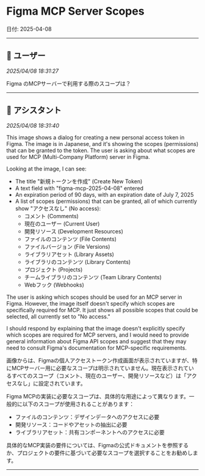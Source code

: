# Figma MCP Server Scopes

日付: 2025-04-08

---

## 👤 ユーザー
*2025/04/08 18:31:27*

Figma のMCPサーバーで利用する際のスコープは？

---

## 🤖 アシスタント
*2025/04/08 18:31:40*

This image shows a dialog for creating a new personal access token in Figma. The image is in Japanese, and it's showing the scopes (permissions) that can be granted to the token. The user is asking about what scopes are used for MCP (Multi-Company Platform) server in Figma.

Looking at the image, I can see:
- The title "新規トークンを作成" (Create New Token)
- A text field with "figma-mcp-2025-04-08" entered
- An expiration period of 90 days, with an expiration date of July 7, 2025
- A list of scopes (permissions) that can be granted, all of which currently show "アクセスなし" (No access):
  - コメント (Comments)
  - 現在のユーザー (Current User)
  - 開発リソース (Development Resources)
  - ファイルのコンテンツ (File Contents)
  - ファイルバージョン (File Versions)
  - ライブラリアセット (Library Assets)
  - ライブラリのコンテンツ (Library Contents)
  - プロジェクト (Projects)
  - チームライブラリのコンテンツ (Team Library Contents)
  - Webフック (Webhooks)

The user is asking which scopes should be used for an MCP server in Figma. However, the image itself doesn't specify which scopes are specifically required for MCP. It just shows all possible scopes that could be selected, all currently set to "No access."

I should respond by explaining that the image doesn't explicitly specify which scopes are required for MCP servers, and I would need to provide general information about Figma API scopes and suggest that they may need to consult Figma's documentation for MCP-specific requirements.

画像からは、Figmaの個人アクセストークン作成画面が表示されていますが、特にMCPサーバー用に必要なスコープは明示されていません。現在表示されているすべてのスコープ（コメント、現在のユーザー、開発リソースなど）は「アクセスなし」に設定されています。

Figma MCPの実装に必要なスコープは、具体的な用途によって異なります。一般的に以下のスコープが使用されることがあります：

- ファイルのコンテンツ：デザインデータへのアクセスに必要
- 開発リソース：コードやアセットの抽出に必要
- ライブラリアセット：共有コンポーネントへのアクセスに必要

具体的なMCP実装の要件については、Figmaの公式ドキュメントを参照するか、プロジェクトの要件に基づいて必要なスコープを選択することをお勧めします。

---

